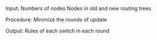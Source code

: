 Input:
Numbers of nodes
Nodes in old and new routing trees



Procedure:
Minimize the rounds of update



Output:
Rules of each switch in each round